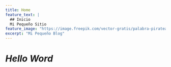```yaml
---
title: Home
feature_text: |
  ## Inicio
  Mi Pequeño Sitio
feature_image: "https://image.freepik.com/vector-gratis/palabra-pirateada-efecto-falla_225004-655.jpg"
excerpt: "Mi Pequeño Blog"
---
```


# _Hello Word_

